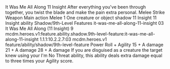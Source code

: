 <ability>
  <name>It Was Me All Along</name>
  <cost>11 Insight</cost>
  <flavor>After everything you&apos;ve been through together, you twist the blade and make the pain extra personal.</flavor>
  <keywords>
    <keyword>Melee</keyword>
    <keyword>Strike</keyword>
    <keyword>Weapon</keyword>
  </keywords>
  <type>Main action</type>
  <distance>Melee 1</distance>
  <target>One creature or object</target>
  <metadata>
    <class>shadow</class>
    <cost>11 Insight</cost>
    <cost_amount>11</cost_amount>
    <cost_resource>Insight</cost_resource>
    <feature_type>ability</feature_type>
    <file_dpath>Shadow/9th-Level Features</file_dpath>
    <item_id>it-was-me-all-along-11-insight</item_id>
    <item_index>03</item_index>
    <item_name>It Was Me All Along (11 Insight)</item_name>
    <level>9</level>
    <scc>mcdm.heroes.v1:feature.ability.shadow.9th-level-feature:it-was-me-all-along-11-insight</scc>
    <scdc>1.1.1:10.2.2.7:03</scdc>
    <source>mcdm.heroes.v1</source>
    <type>feature/ability/shadow/9th-level-feature</type>
  </metadata>
  <effects>
    <effect type="roll">
      <roll>Power Roll + Agility</roll>
      <t1>15 + A damage</t1>
      <t2>21 + A damage</t2>
      <t3>28 + A damage</t3>
    </effect>
    <effect type="mundane">If you are disguised as a creature the target knew using your I&apos;m No Threat ability, this ability deals extra damage equal to three times your Agility score.</effect>
  </effects>
</ability>
